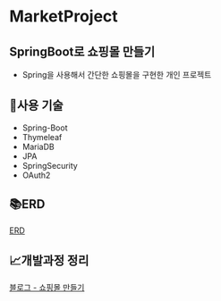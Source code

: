 # MarketProject

## SpringBoot로 쇼핑몰 만들기 
- Spring을 사용해서 간단한 쇼핑몰을 구현한 개인 프로젝트

## 🔨사용 기술
- Spring-Boot
- Thymeleaf
- MariaDB
- JPA
- SpringSecurity
- OAuth2

## 📚ERD
[ERD](https://www.erdcloud.com/d/zvNAL2pdfWq5neAMo)

## 📈개발과정 정리
[블로그 - 쇼핑몰 만들기](https://tjdgh925.tistory.com/category/개인%20프로젝트/쇼핑몰%20만들기)

